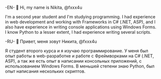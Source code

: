 -EN-
👋 Hi, my name is Nikita, @fxxx4u

I'm a second year student and I'm studying programming. 
I had experience in web development and working with Frameworks in C# (.NET, ASP), 
and I also have experience in writing console applications using Windows Forms. 
I know Python to a lesser extent, I had experience writing several scripts.

-RU-
👋 Привет, меня зовут Никита, @fxxx4u

Я студент второго курса и я изучаю программирование. 
У меня был опыт работы в web-разработке и работе с Фреймворками на C# (.NET, ASP), 
а так же есть опыт в написании консольных приложений, с использованием Windows Forms. 
В меньшей степени знаю Python, был опыт написания нескольких скриптов.
